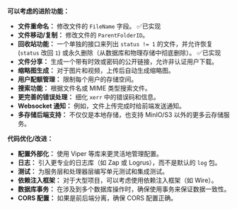 **可以考虑的进阶功能：**

* **文件重命名：** 修改文件的 `FileName` 字段。 ✅已实现
* **文件移动/复制：** 修改文件的 `ParentFolderID`。
* **回收站功能：** 一个单独的接口来列出 `status != 1` 的文件，并允许恢复 (`status` 改回 `1`) 或永久删除（从数据库和物理存储中彻底删除）。 ✅已实现
* **文件分享：** 生成一个带有时效或密码的公开链接，允许非认证用户下载。
* **缩略图生成：** 对于图片和视频，上传后自动生成缩略图。
* **用户配额管理：** 限制每个用户的存储空间。
* **搜索功能：** 根据文件名或 MIME 类型搜索文件。
* **更完善的错误处理：** 细化 `xerr` 中的错误码和信息。
* **Websocket 通知：** 例如，文件上传完成时给前端发送通知。
* **多存储后端支持：** 不仅仅是本地存储，也支持 MinIO/S3 以外的更多云存储服务。

**代码优化/改进：**

* **配置外部化：** 使用 Viper 等库来更灵活地管理配置。
* **日志：** 引入更专业的日志库（如 Zap 或 Logrus），而不是默认的 `log` 包。
* **测试：** 为服务层和处理器层编写单元测试和集成测试。
* **依赖注入框架：** 对于大型项目，可以考虑使用依赖注入框架（如 Wire）。
* **数据库事务：** 在涉及到多个数据库操作时，确保使用事务来保证数据一致性。
* **CORS 配置：** 如果是前后端分离，确保 CORS 配置正确。